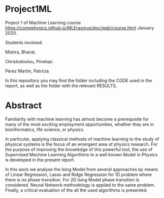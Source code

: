 # Project1ML
Project 1 of Machine Learning course https://compphysics.github.io/MLErasmus/doc/web/course.html January 2020. 

Students involved:

Mishra, Bharat.

Christodoulou, Pinelopi.

Pérez Martín, Patricia.


In this repository you may find the folder including the CODE used in the report, as well as the folder with the relevant RESULTS.



# Abstract

Familiarity with machine learning
has almost become a prerequisite for many of the most exciting employment opportunities, whether they are in bioinformatics, life science, or physics. 

In particular, applying classical methods of machine learning to the study of physical systems is the focus of an emergent area of physics research. For the purpose of improving the knowledge of this powerful tool, the use of Supervised Machine Learning Algorithms to a well known Model in Physics is developed in the present report. 

In this work we analyse the Ising Model from several approaches by means of Linear Regression, Lasso and Ridge Regression for 1D problem where there is no phase transition. For 2D Ising Model phase transition is considered. Neural Network methodology is applied to the same problem. Finally, a critical evaluation of the all the used algorithms is presented.
